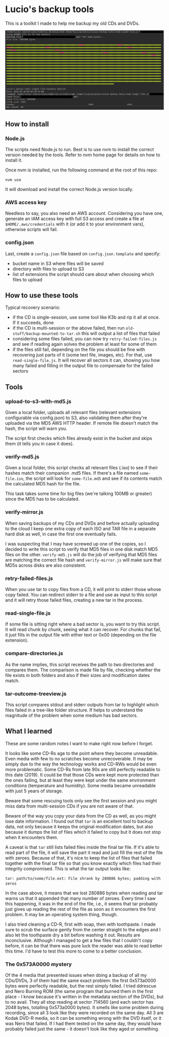 
# Lucio's backup tools

This is a toolkit I made to help me backup my old CDs and DVDs.

![](screenshots/20190228-2047-read-single-file.png)

## How to install

### Node.js

The scripts need Node.js to run. Best is to use nvm to install the correct version needed by the tools. Refer to nvm home page for details on how to install it.

Once nvm is installed, run the following command at the root of this repo:

    nvm use

It will download and install the correct Node.js version locally.

### AWS access key

Needless to say, you also need an AWS account. Considering you have one, generate an IAM access key with full S3 access and create a file at `$HOME/.aws/credentials` with it (or add it to your environment vars), otherwise scripts will fail.

### config.json

Last, create a `config.json` file based on `config.json.template` and specify:

- bucket name in S3 where files will be saved
- directory with files to upload to S3
- list of extensions the script should care about when choosing which files to upload

## How to use these tools

Typical recovery scenario:

- if the CD is single-session, use some tool like K3b and rip it all at once. If it succeeds, done
- if the CD is multi-session or the above failed, then run `old-stuff/backup-mounted-to-tar.sh`
  this will output a list of files that failed
- considering some files failed, you can now try `retry-failed-files.js` and see if reading again solves the problem at least for some of them
- if the files still fail, depending on the file you should be fine with recovering just parts of it (some text file, images, etc). For that, use `read-single-file.js`. It will recover all sectors it can, showing you how many failed and filling in the output file to compensate for the failed sectors

## Tools

### upload-to-s3-with-md5.js

Given a local folder, uploads all relevant files (relevant extensions configurable via config.json) to S3, also validating them after they're uploaded via the MD5 AWS HTTP header. If remote file doesn't match the hash, the script will warn you.

The script first checks which files already exist in the bucket and skips them (it tells you in case it does).

### verify-md5.js

Given a local folder, this script checks all relevant files (.iso) to see if their hashes match their companion .md5 files. If there's a file named `some-file.iso`, the script will look for `some-file.md5` and see if its contents match the calculated MD5 hash for the file.

This task takes some time for big files (we're talking 100MB or greater) since the MD5 has to be calculated.

### verify-mirror.js

When saving backups of my CDs and DVDs and before actually uploading to the cloud I keep one extra copy of each ISO and TAR file in a separate hard disk as well, in case the first one eventually fails.

I was suspecting that I may have screwed up one of the copies, so I decided to write this script to verify that MD5 files in one disk match MD5 files on the other. `verify-md5.js` will do the job of verifying that MD5 files are matching the correct file hash and `verify-mirror.js` will make sure that MD5s across disks are also consistent.

### retry-failed-files.js

When you use tar to copy files from a CD, it will print to stderr those whose copy failed. You can redirect stderr to a file and use as input to this script and it will retry those failed files, creating a new tar in the process.

### read-single-file.js

If some file is sitting right where a bad sector is, you want to try this script. It will read chunk by chunk, seeing what it can recover. For chunks that fail, it just fills in the output file with either text or 0x00 (depending on the file extension).

### compare-directories.js

As the name implies, this script receives the path to two directories and compares them. The comparison is made file by file, checking whether the file exists in both folders and also if their sizes and modification dates match.

### tar-outcome-treeview.js

This script compares stdout and stderr outputs from tar to highlight which files failed in a tree-like folder structure. If helps to understand the magnitude of the problem when some medium has bad sectors.

## What I learned

These are some random notes I want to make right now before I forget.

It looks like some CD-Rs age to the point where they become unreadable. Even media with few to no scratches become unrecoverable. It may be simply due to the way the technology works and CD-RWs would be even more problematic. Some CD-Rs from late 90s are still perfectly readable to this date (2019). It could be that those CDs were kept more protected than the ones failing, but at least they were kept under the same environment conditions (temperature and humidity). Some media became unreadable with just 5 years of storage.

Beware that some rescuing tools only see the first session and you might miss data from multi-session CDs if you are not aware of that.

Beware of the way you copy your data from the CD as well, as you might lose date information. I found out that `tar` is an excellent tool to backup data, not only because it keeps the original modification dates, but also because it dumps the list of files which it failed to copy but it does not stop when it encounters them.

A caveat is that `tar` still lists failed files inside the final tar file. If it's able to read part of the file, it will save the part it read and just fill the rest of the file with zeroes. Because of that, it's nice to keep the list of files that failed together with the final tar file so that you know exactly which files had their integrity compromised. This is what the tar output looks like:

    tar: path/to/some/file.ext: File shrank by 280886 bytes; padding with zeros

In the case above, it means that we lost 280886 bytes when reading and tar warns us that it appended that many number of zeroes. Every time I saw this happening, it was in the end of the file, i.e., it seems that tar probably just gives up reading the rest of the file as soon as it encounters the first problem. It may be an operating system thing, though.

I also tried cleaning a CD-R, first with soap, then with toothpaste. I made sure to scrub the surface gently from the center straight to the edges and I also let the toothpaste dry a bit before washing it out. Results are inconclusive. Although I managed to get a few files that I couldn't copy before, it can be that there was pure luck the reader was able to read better this time. I'd have to test this more to come to a better conclusion.

### The 0x573A0000 mystery

Of the 4 media that presented issues when doing a backup of all my CDs/DVDs, 3 of them had the same exact problem: the first 0x573a0000 bytes were perfectly readable, but the rest simply failed. I tried ddrescue and Nero Burning ROM (the same program that burned them in the first place - I know because it's written in the metadata section of the DVDs), but to no avail. They all stop reading at sector 714560 (and each sector has 2048 bytes, totalling 0x573a0000 bytes). It smells like some problem during recording, since all 3 look like they were recorded on the same day. All 3 are Kodak DVD-R media, so it can be something wrong with the DVD itself, or it was Nero that failed. If I had them tested on the same day, they would have probably failed just the same - it doesn't look like they aged or something.
